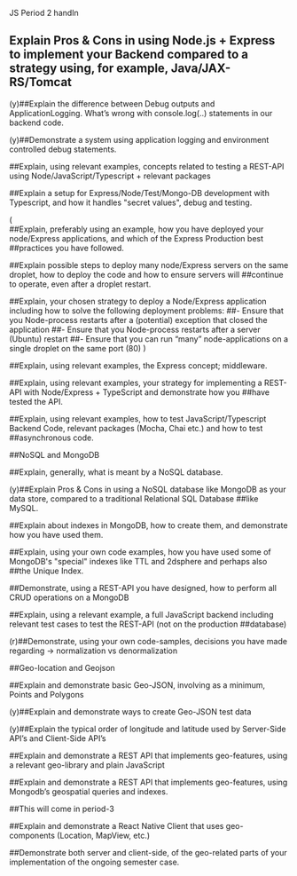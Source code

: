 JS Period 2 handIn


## Explain Pros & Cons in using Node.js + Express to implement your Backend compared to a strategy using, for example, Java/JAX-RS/Tomcat

(y)##Explain the difference between Debug outputs and ApplicationLogging. What’s wrong with console.log(..) statements in our backend code.

(y)##Demonstrate a system using application logging and environment controlled debug statements.

##Explain, using relevant examples, concepts related to testing a REST-API using Node/JavaScript/Typescript + relevant packages 

##Explain a setup for Express/Node/Test/Mongo-DB development with Typescript, and how it handles "secret values", debug and testing.

(        
##Explain, preferably using an example, how you have deployed your node/Express applications, and which of the Express Production best ##practices you have followed.

##Explain possible steps to deploy many node/Express servers on the same droplet, how to deploy the code and how to ensure servers will ##continue to operate, even after a droplet restart.

##Explain, your chosen strategy to deploy a Node/Express application including how to solve the following deployment problems:
##- Ensure that you Node-process restarts after a (potential) exception that closed the application
##- Ensure that you Node-process restarts after a server (Ubuntu) restart
##- Ensure that you can run “many” node-applications on a single droplet on the same port (80)
)

##Explain, using relevant examples, the Express concept; middleware.

##Explain, using relevant examples, your strategy for implementing a REST-API with Node/Express  + TypeScript and demonstrate how you ##have tested the API.

##Explain, using relevant examples, how to test JavaScript/Typescript Backend Code, relevant packages (Mocha, Chai etc.) and how to test ##asynchronous code.

##NoSQL and MongoDB 

##Explain, generally, what is meant by a NoSQL database.

(y)##Explain Pros & Cons in using a NoSQL database like MongoDB as your data store, compared to a traditional Relational SQL Database ##like MySQL.

##Explain about indexes in MongoDB, how to create them, and demonstrate how you have used them.

##Explain, using your own code examples, how you have used some of MongoDB's "special" indexes like TTL and 2dsphere and perhaps also ##the Unique Index.

##Demonstrate, using a REST-API you have designed, how to perform all CRUD operations on a MongoDB

##Explain, using a relevant example, a full JavaScript backend including relevant test cases to test the REST-API (not on the production ##database)

(r)##Demonstrate, using your own code-samples, decisions you have made regarding → normalization vs denormalization

##Geo-location and Geojson


##Explain and demonstrate basic Geo-JSON, involving as a minimum, Points and Polygons

(y)##Explain and demonstrate ways to create Geo-JSON test data

(y)##Explain the typical order of longitude and latitude used by Server-Side API’s and Client-Side API’s

##Explain and demonstrate a REST API that implements geo-features, using a relevant geo-library and plain JavaScript

##Explain and demonstrate a REST API that implements geo-features, using Mongodb’s geospatial queries and indexes.

##This will come in period-3

##Explain and demonstrate a React Native Client that uses geo-components (Location, MapView, etc.)

##Demonstrate both server and client-side, of the geo-related parts of your implementation of the ongoing semester case.

